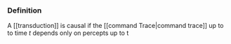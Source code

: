 ### Definition
A [[transduction]] is causal if the [[command Trace|command trace]] up to to time *t* depends only on percepts up to t
